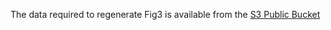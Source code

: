 The data required to regenerate Fig3 is available from the [S3 Public Bucket](https://s3.console.aws.amazon.com/s3/buckets/czb-tabula-muris-senis/Data-to-reproduce-figures/mutation-analysis-objs/?region=us-west-2&tab=overview)

